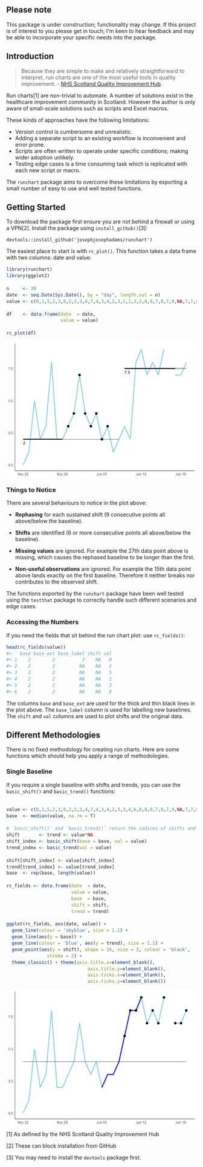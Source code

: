 
<!-- README.md is generated from README.Rmd. Please edit that file -->
Please note
-----------

This package is under construction; functionality may change. If this project is of interest to you please get in touch; I'm keen to hear feedback and may be able to incorporate your specific needs into the package.

Introduction
------------

> Because they are simple to make and relatively straightforward to interpret, run charts are one of the most useful tools in quality improvement. - [NHS Scotland Quality Improvement Hub](http://www.qihub.scot.nhs.uk/knowledge-centre/quality-improvement-tools/run-chart.aspx).

Run charts[1] are non-trivial to automate. A number of solutions exist in the healthcare improvement community in Scotland. However the author is only aware of small-scale solutions such as scripts and Excel macros.

These kinds of approaches have the following limitations:

-   Version control is cumbersome and unrealistic.
-   Adding a separate script to an existing workflow is inconvenient and error prone.
-   Scripts are often written to operate under specific conditions; making wider adoption unlikely.
-   Testing edge cases is a time consuming task which is replicated with each new script or macro.

The `runchart` package aims to overcome these limitations by exporting a small number of easy to use and well tested functions.

Getting Started
---------------

To download the package first ensure you are not behind a firewall or using a VPN[2]. Install the package using `install_github()`[3]:

    devtools::install_github('josephjosephadams/runchart')

The easiest place to start is with `rc_plot()`. This function takes a data frame with two columns: date and value:

``` r
library(runchart)
library(ggplot2)

n     <- 30
date  <- seq.Date(Sys.Date(), by = "day", length.out = n)
value <- c(0,1,5,2,3,8,2,2,3,4,7,4,3,4,2,3,1,2,3,2,8,9,7,8,7,9,NA,7,7,8)

df    <- data.frame(date  = date,
                    value = value)

rc_plot(df)
```

<img src="README-unnamed-chunk-2-1.png" style="display: block; margin: auto;" />

### Things to Notice

There are several behaviours to notice in the plot above:

-   **Rephasing** for each sustained shift (9 consecutive points all above/below the baseline).

-   **Shifts** are identified (6 or more consecutive points all above/below the baseline).

-   **Missing values** are ignored. For example the 27th data point above is missing, which causes the rephased baseline to be longer than the first.

-   **Non-useful observations** are ignored. For example the 15th data point above lands exactly on the first baseline. Therefore it neither breaks nor contributes to the observed shift.

The functions exported by the `runchart` package have been well tested using the `testthat` package to correctly handle such different scenarios and edge cases.

### Accessing the Numbers

If you need the fields that sit behind the run chart plot: use `rc_fields()`:

``` r
head(rc_fields(value))
#>   base base_ext base_label shift val
#> 1    2        2          2    NA   0
#> 2    2        2         NA    NA   1
#> 3    2        2         NA    NA   5
#> 4    2        2         NA    NA   2
#> 5    2        2         NA    NA   3
#> 6    2        2         NA    NA   8
```

The columns `base` and `base_ext` are used for the thick and thin black lines in the plot above. The `base_label` column is used for labelling new baselines. The `shift` and `val` columns are used to plot shifts and the original data.

Different Methodologies
-----------------------

There is no fixed methodology for creating run charts. Here are some functions which should help you apply a range of methodologies.

### Single Baseline

If you require a single baseline with shifts and trends, you can use the `basic_shift()` and `basic_trend()` functions:

``` r

value <- c(0,1,5,2,3,8,2,2,3,4,7,4,3,4,2,3,3,4,6,8,8,9,7,8,7,9,NA,7,7,8)
base  <- median(value, na.rm = T)

# `basic_shift()` and `basic_trend()` return the indices of shifts and trends
shift       <- trend <- value*NA
shift_index <- basic_shift(base = base, val = value)
trend_index <- basic_trend(val = value)

shift[shift_index] <- value[shift_index]
trend[trend_index] <- value[trend_index]
base  <- rep(base, length(value))

rc_fields <- data.frame(date  = date,
                        value = value,
                        base  = base,
                        shift = shift,
                        trend = trend)

ggplot(rc_fields, aes(date, value)) +
  geom_line(colour = 'skyblue', size = 1.1) +
  geom_line(aes(y = base)) +
  geom_line(colour = 'blue', aes(y = trend), size = 1.1) +
  geom_point(aes(y = shift), shape = 16, size = 2, colour = 'black',
               stroke = 2) +
  theme_classic() + theme(axis.title.x=element_blank(),
                              axis.title.y=element_blank(),
                              axis.ticks.x=element_blank(),
                              axis.ticks.y=element_blank())
```

<img src="README-unnamed-chunk-4-1.png" style="display: block; margin: auto;" />

[1] As defined by the NHS Scotland Quality Improvement Hub

[2] These can block installation from GitHub

[3] You may need to install the `devtools` package first.
